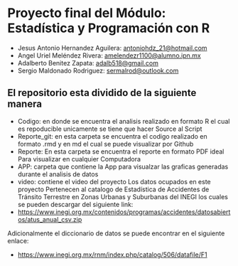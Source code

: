 # Proyecto final del Módulo: Estadística y Programación con R


* Jesus Antonio Hernandez Aguilera: antoniohdz_21@hotmail.com
* Angel Uriel Meléndez Rivera: amelendezr1100@alumno.ipn.mx
* Adalberto Benitez Zapata: adalb518@gmail.com
* Sergio Maldonado Rodriguez: sermalrod@outlook.com

## El repositorio esta dividido de la siguiente manera
* Codigo: en donde se encuentra el analisis realizado en formato R el cual es repoducible unicamente se tiene que hacer Source al Script
* Reporte_git: en esta carpeta se encuentra el codigo realizado en formato .rmd y en md el cual se puede visualizar por Github 
* Reporte: En esta carpeta se encuentra el reporte en formato PDF ideal Para visualizar en cualquier Computadora
* APP: carpeta que contiene la App para visualzar las graficas generadas durante el analisis de datos
* video: contiene el video del proyecto
Los datos ocupados en este proyecto Pertenecen al catalogo de Estadística de Accidentes de Tránsito Terrestre en Zonas Urbanas y Suburbanas del INEGI los cuales se pueden descargar del siguiente link:
* https://www.inegi.org.mx/contenidos/programas/accidentes/datosabiertos/atus_anual_csv.zip

Adicionalmente el diccionario de datos se puede encontrar en el siguiente enlace:
* https://www.inegi.org.mx/rnm/index.php/catalog/506/datafile/F1


